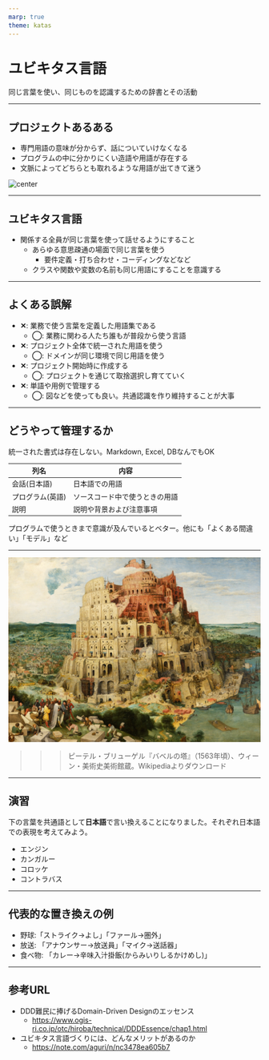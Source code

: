 ```yaml
---
marp: true
theme: katas
---
```

<!-- 
size: 16:9
paginate: true
-->
<!-- header: 勉強会#-->

# ユビキタス言語
同じ言葉を使い、同じものを認識するための辞書とその活動

<!-- 「ユビキタス」とは、いつでもどこでも存在するという遍在を表す言葉です。 ITにおいては、コンピューターやネットワークが遍在し、使いたいときに場所を選ばずに利用できることなどを表す用語としてユビキタスが使われている。
https://www.ntt.com/bizon/glossary/j-y/ubiquitous.html -->
<!-- 元はエリック・エヴァンスの書いた「ドメイン駆動設計」という本で出てきた用語。ドメイン駆動設計は、開発対象をドメインという同じ言葉が通じる範囲で区切って、設計やコミュニケーションから実装に至るまで同じ言葉を使って設計していく開発、というかモデリング手法 -->

---
## プロジェクトあるある

* 専門用語の意味が分からず、話についていけなくなる
* プログラムの中に分かりにくい造語や用語が存在する
* 文脈によってどちらとも取れるような用語が出てきて迷う

![center](https://kroki.io/plantuml/svg/eNpzKC5JLCopzc3hUszMS84pTUlVcDaJd87PK0nMzEst0isASfk4RvqHhsT7OPq5BDs7BrhqaHJxBaQWFefnaSTqKDxuWvG4efPj5s7HzcseN-953LQNSOooKClpwhQl6Sg8nbbt2dK1j5sbQSqaF6BIJ-sovJzW_XzmLuzSKToKL5aterJn1vMl-yASXA6peSlAhwEAdedPnw==)

<!-- これはつまりそれぞれの人やドキュメント・ソースコードが別の言葉を話しているのと同義 -->

---
## ユビキタス言語

* 関係する全員が同じ言葉を使って話せるようにすること
    * あらゆる意思疎通の場面で同じ言葉を使う
        * 要件定義・打ち合わせ・コーディングなどなど
    * クラスや関数や変数の名前も同じ用語にすることを意識する

---

## よくある誤解

* **✕**: 業務で使う言葉を定義した用語集である
    * **◯**: 業務に関わる人たち誰もが普段から使う言語
* **✕**: プロジェクト全体で統一された用語を使う
    * **◯**: ドメインが同じ環境で同じ用語を使う
* **✕**: プロジェクト開始時に作成する
    * **◯**: プロジェクトを通じて取捨選択し育てていく
* **✕**: 単語や用例で管理する
    * **◯**: 図などを使っても良い。共通認識を作り維持することが大事

<!-- 「いつでもどこでも誰もが」と「使う」という2つの観点がポイント。使わなければ意味がない。 -->

<!-- そもそも「言語」と言っているのがポイント。 -->
<!-- ユビキタス用語集と呼んでいないのに注意 -->
<!-- ユビキタス自体がどこにでもあるという意味を持っているように、開発のあらゆる場面で使うからこそ効果が出るという話 -->

---

## どうやって管理するか

統一された書式は存在しない。Markdown, Excel, DBなんでもOK

|列名|内容|
|---|---|
|会話(日本語)|日本語での用語|
|プログラム(英語)|ソースコード中で使うときの用語|
|説明|説明や背景および注意事項|

プログラムで使うときまで意識が及んでいるとベター。他にも「よくある間違い」「モデル」など

---

![](assets/17-tower_of_babel.jpg)

>>> ピーテル・ブリューゲル『バベルの塔』（1563年頃）、ウィーン・美術史美術館蔵。Wikipediaよりダウンロード
<!-- 
天にも届く神の領域まで手を伸ばす塔を建設しようとしたが、神によって阻まれ失敗してしまった。空想的で実現不可能な計画を「バベルの塔」と揶揄することがある。
神がこの建設を阻止した方法はなんだったか。それは「言語」だった。共通の言語の下で建設を進めていた中、神はそれぞれが異なる言語を話すようにした。これによって現場は混乱し、塔の建設を止め、世界各地に散ってしまった。
名前を付け、共通の認識とすることがいかに大事か、という話。 -->

<!-- * ユビキタス言語とバベルの塔 -->

<!-- ソクラテスは文字を使うのを禁じていた。対話を重視していたことから、文字を使うと記憶が破壊されると。流行り始めた書き言葉が「なんだそんなもの」と嫌いだったみたい。老害ですね。 -->
<!-- エピソードとして、演説を暗唱している青年がカンニングペーパーをチラッと見てるのをソクラテスが目撃して、「なんで文字なんか使ってるんだお前！」と激怒したらしい。カンニングしたことを怒るのではなく -->

<!-- ちなみにこのソクラテス、醜男だったことで知られています。弟子のプラトンに「我が師ソクラテスは世界で１番醜い。しかし１番賢い」と言われていたそうです。完全に舐められてます -->
<!-- 名言に「太ったブタであるよりも痩せたソクラテスであれ」。実際のソクラテスの風貌は背が低く、頭髪は禿げ上がり、丸々と太ったブタのようだったらしいが、後の世の人にもひどい言われよう -->

<!-- ソクラテスの妻が世界三大悪妻というのも。 -->

---

## 演習

下の言葉を共通語として**日本語**で言い換えることになりました。それぞれ日本語での表現を考えてみよう。

* エンジン
* カンガルー
* コロッケ
* コントラバス

<!-- 解答を見せる際のコメント： -->
<!-- 太平洋戦争前後のおり、アメリカやイギリスとの対立が深まる中で英語を敵性語とみなし「言動が軽々しく浮わついている(軽佻浮薄(けいちょうふはく))」といって排除する行動が高まった。政府の統制によるものだけでなく、民間団体や町内会からも発生していたというバカみたいなことをやってたわけで。今日の問題はその中で登場した置き換えを例に挙げてます -->

---

## 代表的な置き換えの例

* 野球:「ストライク→よし」「ファール→圏外」
* 放送: 「アナウンサー→放送員」「マイク→送話器」
* 食べ物: 「カレー→辛味入汁掛飯(からみいりしるかけめし)」

---

## 参考URL

* DDD難民に捧げるDomain-Driven Designのエッセンス
    * https://www.ogis-ri.co.jp/otc/hiroba/technical/DDDEssence/chap1.html
* ユビキタス言語づくりには、どんなメリットがあるのか
    * https://note.com/aguri/n/nc3478ea605b7